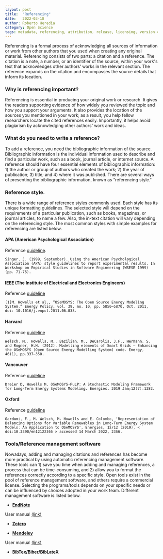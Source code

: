 ```yaml
---
layout: post
title:  "Referencing"
date:   2022-03-18 
author: Roberto Heredia
category: Open Science
tags: metadata, referencing, attribution, release, licensing, version control, workflow
---
```



Referencing is a formal process of acknowledging all sources of information or work from other authors that you used when creating any original material. Referencing consists of two parts: a citation and a reference. The citation is a note, a number, or an identifier of the source, within your work's text that acknowledges other authors' works in the relevant section. The reference expands on the citation and encompasses the source details that inform its location.
 
### Why is referencing important?
Referencing is essential in producing your original work or research. It gives the readers supporting evidence of how widely you reviewed the topic and how you support your arguments. It also provides the location of the sources you mentioned in your work; as a result, you help fellow researchers locate the cited references easily. 
Importantly, it helps avoid plagiarism by acknowledging other authors' work and ideas.

### What do you need to write a reference?

To add a reference, you need the bibliographic information of the source. Bibliographic information is the individual information used to describe and find a particular work, such as a book, journal article, or internet source. A reference should have four essential elements of bibliographic information: 1) the author or group of authors who created the work; 2) the year of publication; 3) title; and 4) where it was published. There are several ways of presenting the bibliographic information, known as "referencing style."

### Reference style.
There is a wide range of reference styles commonly used. Each style has its unique formatting guidelines. The selected style will depend on the requirements of a particular publication, such as books, magazines, or journal articles, to name a few. Also, the in-text citation will vary depending on the referencing style. The most common styles with simple examples for referencing are listed below.

#### APA (American Psychological Association)
Reference [guideline](https://owl.purdue.edu/owl/research_and_citation/apa_style/apa_formatting_and_style_guide/general_format.html).

    Singer, J. (1999, September). Using the American Psychological Association (APA) style guidelines to report experimental results. In Workshop on Empirical Studies in Software Engineering (WSESE 1999) (pp. 71-75).

#### IEEE (The Institute of Electrical and Electronics Engineers) 
Reference [guideline](https://ieeeauthorcenter.ieee.org/wp-content/uploads/IEEE-Reference-Guide.pdf)
  
    [1]M. Howells et al., “OSeMOSYS: The Open Source Energy Modeling System,” Energy Policy, vol. 39, no. 10, pp. 5850–5870, Oct. 2011, doi: 10.1016/j.enpol.2011.06.033.

#### Harvard 
Reference [guideline](https://libguides.scu.edu.au/harvard)

    Welsch, M., Howells, M., Bazilian, M., DeCarolis, J.F., Hermann, S. and Rogner, H.H. (2012). Modelling elements of Smart Grids – Enhancing the OSeMOSYS (Open Source Energy Modelling System) code. Energy, 46(1), pp.337–350.

#### Vancouver
Reference [guideline](https://www.imperial.ac.uk/media/imperial-college/administration-and-support-services/library/public/vancouver.pdf)

    Dreier D, Howells M. OSeMOSYS-PuLP: A Stochastic Modeling Framework for Long-Term Energy Systems Modeling. Energies. 2019 Jan;12(7):1382.

#### Oxford 
Reference [guideline](https://libguides.mq.edu.au/referencing/Oxford#:~:text=Oxford%20style&text=Notes%20are%20numbered%20sequentially%2C%20beginning,of%20publication%2C%20the%20page%20reference.)

    Gardumi, F., M. Welsch, M. Howells and E. Colombo, 'Representation of Balancing Options for Variable Renewables in Long-Term Energy System Models: An Application to OSeMOSYS', Energies, 12/12 (2019), < doi:10.3390/en12122366 > accessed 14 March 2022, 2366.


### Tools/Reference management software
Nowadays, adding and managing citations and references has become more practical by using automatic referencing management software. These tools can 1) save you time when adding and managing references, a process that can be time-consuming, and 2) allow you to format the references correctly according to a specific style.
Open tools exist in the pool of reference management software, and others require a commercial license. Selecting the programs/tools depends on your specific needs or can be influenced by choices adopted in your work team. Different management software is listed below.

+ [**EndNote**](https://endnote.com/)

User manual [(link)](https://clarivate.libguides.com/endnote_training/endnote_online)

+	[**Zotero**](https://www.zotero.org/)

+ [**Mendeley**](https://www.mendeley.com/?interaction_required=true)

User manual [(link)]( https://www.mendeley.com/guides/mendeley-reference-manager/)

+ [**BibTex/Biber/BibLateX**](https://www.overleaf.com/learn/latex/Bibliography_management_with_bibtex)

